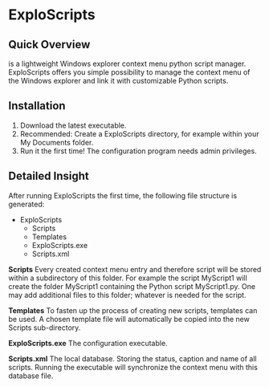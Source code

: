 # ExploScripts
## Quick Overview
is a lightweight Windows explorer context menu python script manager. ExploScripts offers you simple possibility to manage the context menu of the Windows explorer and link it with customizable Python scripts.

## Installation
1. Download the latest executable.
2. Recommended: Create a ExploScripts directory, for example within your My Documents folder.
3. Run it the first time! The configuration program needs admin privileges.

## Detailed Insight
After running ExploScripts the first time, the following file structure is generated:
* ExploScripts
  * Scripts
  * Templates
  * ExploScripts.exe
  * Scripts.xml

**Scripts**
Every created context menu entry and therefore script will be stored within a subdirectory of this folder. For example the script MyScript1 will create the folder MyScript1 containing the Python script MyScript1.py. One may add additional files to this folder; whatever is needed for the script.

**Templates**
To fasten up the process of creating new scripts, templates can be used. A chosen template file will automatically be copied into the new Scripts sub-directory.

**ExploScripts.exe**
The configuration executable.

**Scripts.xml**
The local database. Storing the status, caption and name of all scripts. Running the executable will synchronize the context menu with this database file.
